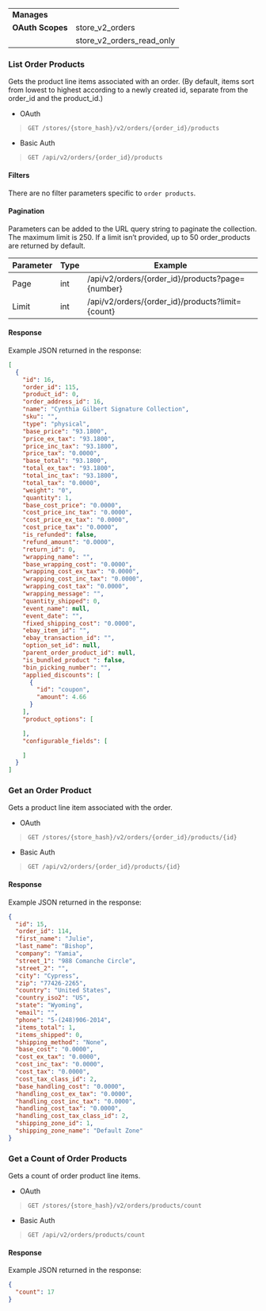 |||
|---|---|
| **Manages** |
| **OAuth Scopes** | store_v2_orders
||store_v2_orders_read_only

### <span class="jumptarget"> List Order Products </span>

Gets the product line items associated with an order. (By default, items sort from lowest to highest according to a newly created id, separate from the order_id and the product_id.)

*   OAuth
>`GET /stores/{store_hash}/v2/orders/{order_id}/products`
*   Basic Auth
>`GET /api/v2/orders/{order_id}/products`

#### <span class="jumptarget"> Filters </span>

There are no filter parameters specific to `order products`.

#### <span class="jumptarget"> Pagination </span>

Parameters can be added to the URL query string to paginate the collection. The maximum limit is 250. If a limit isn’t provided, up to 50 order_products are returned by default.

| Parameter | Type | Example |
| --- | --- | --- |
| Page | int | /api/v2/orders/{order_id}/products?page={number} |
| Limit | int | /api/v2/orders/{order_id}/products?limit={count} |

#### <span class="jumptarget"> Response </span>

Example JSON returned in the response:

```json
[
  {
    "id": 16,
    "order_id": 115,
    "product_id": 0,
    "order_address_id": 16,
    "name": "Cynthia Gilbert Signature Collection",
    "sku": "",
    "type": "physical",
    "base_price": "93.1800",
    "price_ex_tax": "93.1800",
    "price_inc_tax": "93.1800",
    "price_tax": "0.0000",
    "base_total": "93.1800",
    "total_ex_tax": "93.1800",
    "total_inc_tax": "93.1800",
    "total_tax": "0.0000",
    "weight": "0",
    "quantity": 1,
    "base_cost_price": "0.0000",
    "cost_price_inc_tax": "0.0000",
    "cost_price_ex_tax": "0.0000",
    "cost_price_tax": "0.0000",
    "is_refunded": false,
    "refund_amount": "0.0000",
    "return_id": 0,
    "wrapping_name": "",
    "base_wrapping_cost": "0.0000",
    "wrapping_cost_ex_tax": "0.0000",
    "wrapping_cost_inc_tax": "0.0000",
    "wrapping_cost_tax": "0.0000",
    "wrapping_message": "",
    "quantity_shipped": 0,
    "event_name": null,
    "event_date": "",
    "fixed_shipping_cost": "0.0000",
    "ebay_item_id": "",
    "ebay_transaction_id": "",
    "option_set_id": null,
    "parent_order_product_id": null,
    "is_bundled_product ": false,
    "bin_picking_number": "",
    "applied_discounts": [
      {
        "id": "coupon",
        "amount": 4.66
      }
    ],
    "product_options": [

    ],
    "configurable_fields": [

    ]
  }
]
```

### <span class="jumptarget"> Get an Order Product </span>

Gets a product line item associated with the order.

*   OAuth
>`GET /stores/{store_hash}/v2/orders/{order_id}/products/{id}`
*   Basic Auth
>`GET /api/v2/orders/{order_id}/products/{id}`

#### <span class="jumptarget"> Response </span>

Example JSON returned in the response:

```json
{
  "id": 15,
  "order_id": 114,
  "first_name": "Julie",
  "last_name": "Bishop",
  "company": "Yamia",
  "street_1": "988 Comanche Circle",
  "street_2": "",
  "city": "Cypress",
  "zip": "77426-2265",
  "country": "United States",
  "country_iso2": "US",
  "state": "Wyoming",
  "email": "",
  "phone": "5-(248)906-2014",
  "items_total": 1,
  "items_shipped": 0,
  "shipping_method": "None",
  "base_cost": "0.0000",
  "cost_ex_tax": "0.0000",
  "cost_inc_tax": "0.0000",
  "cost_tax": "0.0000",
  "cost_tax_class_id": 2,
  "base_handling_cost": "0.0000",
  "handling_cost_ex_tax": "0.0000",
  "handling_cost_inc_tax": "0.0000",
  "handling_cost_tax": "0.0000",
  "handling_cost_tax_class_id": 2,
  "shipping_zone_id": 1,
  "shipping_zone_name": "Default Zone"
}
```

### <span class="jumptarget"> Get a Count of Order Products </span>

Gets a count of order product line items.

*   OAuth
>`GET /stores/{store_hash}/v2/orders/products/count`
*   Basic Auth
>`GET /api/v2/orders/products/count`

#### <span class="jumptarget"> Response </span>

Example JSON returned in the response:

```json
{
  "count": 17
}
```
